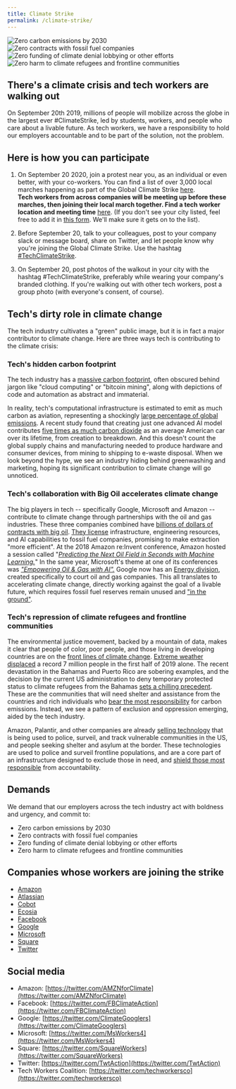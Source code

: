 ```yaml
---
title: Climate Strike
permalink: /climate-strike/
---
```

<div class="climate-container">
  <img src="/assets/img/climatestrike/2.png" alt="Zero carbon emissions by 2030"/>
  <img src="/assets/img/climatestrike/1.png" alt="Zero contracts with fossil fuel companies"/>
  <img src="/assets/img/climatestrike/3.png" alt="Zero funding of climate denial lobbying or other efforts"/>
  <img src="/assets/img/climatestrike/4.png" alt="Zero harm to climate refugees and frontline communities"/>
  <div class="clear"></div>
</div>  

## There's a climate crisis and tech workers are walking out

On September 20th 2019, millions of people will mobilize across the globe in the largest ever #ClimateStrike, led by students, workers, and people who care about a livable future. As tech workers, we have a responsibility to hold our employers accountable and to be part of the solution, not the problem.

## Here is how you can participate

1. On September 20 2020, join a protest near you, as an individual or even better, with your co-workers.
You can find a list of over 3,000 local marches happening as part of the Global Climate Strike [here](https://globalclimatestrike.net/).  
**Tech workers from across companies will be meeting up before these marches, then joining their local march together. Find a tech worker location and meeting time** [here](https://docs.google.com/spreadsheets/d/1ThY98n11LVFV_26P9nmEbvUjvMXwa671nK1gOBPf7mM/). (If you don't see your city listed, feel free to add it in [this form](https://docs.google.com/forms/d/e/1FAIpQLSfJDnN7_u04b-jvDjBGXisUtrQvVbRSqc-wTOkptsPpQV_wnQ/viewform). We'll make sure it gets on to the list).

2. Before September 20, talk to your colleagues, post to your company slack or message board, share on Twitter, and let people know why you're joining the Global Climate Strike. Use the hashtag [#TechClimateStrike](https://twitter.com/search?q=%23TechClimateStrike&src=typed_query).

3. On September 20, post photos of the walkout in your city  with the hashtag #TechClimateStrike, preferably while wearing your company's branded clothing. If you're walking out with other tech workers, post a group photo (with everyone's consent, of course).

## Tech's dirty role in climate change

The tech industry cultivates a "green" public image, but it is in fact a major contributor to climate change. Here are three ways tech is contributing to the climate crisis:

### Tech's hidden carbon footprint
The tech industry has a [massive carbon footprint](https://horizon-magazine.eu/article/ai-can-help-us-fight-climate-change-it-has-energy-problem-too.html#.XXpXGq40qf8.twitter), often obscured behind jargon like "cloud computing" or "bitcoin mining", along with depictions of code and automation as abstract and immaterial.  

In reality, tech's computational infrastructure is estimated to emit as much carbon as aviation, representing a shockingly [large percentage of global emissions](https://www.nature.com/articles/d41586-018-06610-y). A recent study found that creating just one advanced AI model contributes [five times as much carbon dioxide](https://www.technologyreview.com/s/613630/training-a-single-ai-model-can-emit-as-much-carbon-as-five-cars-in-their-lifetimes/) as an average American car over its lifetime, from creation to breakdown. And this doesn't count the global supply chains and manufacturing needed to produce hardware and consumer devices, from mining to shipping to e-waste disposal. When we look beyond the hype, we see an industry hiding behind greenwashing and marketing, hoping its significant contribution to climate change will go unnoticed.


### Tech's collaboration with Big Oil accelerates climate change
The big players in tech -- specifically Google, Microsoft and Amazon -- contribute to climate change through partnerships with the oil and gas industries. These three companies combined have [billions of dollars of contracts with big oil](https://www.wsj.com/articles/silicon-valley-courts-a-wary-oil-patch-1532424600). [They license](https://gizmodo.com/how-google-microsoft-and-big-tech-are-automating-the-1832790799) infrastructure, engineering resources, and AI capabilities to fossil fuel companies, promising to make extraction "more efficient". At the 2018 Amazon re:Invent conference, Amazon hosted a session called "_[Predicting the Next Oil Field in Seconds with Machine Learning.](https://aws.amazon.com/blogs/machine-learning/your-guide-to-ai-and-machine-learning-at-reinvent-2018/)_" In the same year, Microsoft's theme at one of its conferences was _["Empowering Oil & Gas with AI".](https://news.microsoft.com/en-xm/2018/11/12/microsoft-demonstrates-the-power-of-ai-and-cloud-to-oil-and-gas-players-at-adipec-2018/)_ Google now has an [Energy division](https://cloud.google.com/solutions/energy/), created specifically to court oil and gas companies. This all translates to accelerating climate change, directly working against the goal of a livable future, which requires fossil fuel reserves remain unused and ["in the ground"](https://www.nature.com/articles/nature14016).


### Tech's repression of climate refugees and frontline communities

The environmental justice movement, backed by a mountain of data, makes it clear that people of color, poor people, and those living in developing countries are on the [front lines of climate change](https://www.nytimes.com/2019/09/05/us/politics/environmental-justice-climate-town-hall.html). [Extreme weather displaced](https://www.nytimes.com/2019/09/12/climate/extreme-weather-displacement.html) a record 7 million people in the first half of 2019 alone. The recent devastation in the Bahamas and Puerto Rico are sobering examples, and the decision by the current US administration to deny temporary protected status to climate refugees from the Bahamas [sets a chilling precedent](https://www.reuters.com/article/us-storm-dorian-immigration-bahamas/u-s-denies-protective-status-to-bahamas-hurricane-evacuees-idUSKCN1VW2OS). These are the communities that will need shelter and assistance from the countries and rich individuals who [bear the most responsibility](https://www.vox.com/energy-and-environment/2019/4/24/18512804/climate-change-united-states-china-emissions) for carbon emissions. Instead, we see a pattern of exclusion and oppression emerging, aided by the tech industry.

Amazon, Palantir, and other companies are already [selling technology](https://www.technologyreview.com/s/612335/amazon-is-the-invisible-backbone-behind-ices-immigration-crackdown/) that is being used to police, surveil, and track vulnerable communities in the US, and people seeking shelter and asylum at the border. These technologies are used to police and surveil frontline populations, and are a core part of an infrastructure designed to exclude those in need, and [shield those most responsible](https://slate.com/technology/2019/05/documents-reveal-palantir-software-is-used-for-ice-deportations.html) from accountability.

## Demands

We demand that our employers across the tech industry act with boldness and urgency, and commit to:

- Zero carbon emissions by 2030
- Zero contracts with fossil fuel companies
- Zero funding of climate denial lobbying or other efforts
- Zero harm to climate refugees and frontline communities

## Companies whose workers are joining the strike

- [Amazon](https://medium.com/@amazonemployeesclimatejustice/amazon-employees-are-joining-the-global-climate-walkout-9-20-9bfa4cbb1ce3)
- [Atlassian](https://www.atlassian.com/blog/announcements/climate-strike)
- [Cobot](https://blog.cobot.me/cobot-will-join-the-global-climate-strike-public-letter-88af2e473482)
- [Ecosia](https://blog.ecosia.org/join-ecosia-global-climate-strike/)
- [Facebook](https://twitter.com/FBClimateAction/status/1173646327462281217)
- [Google](https://twitter.com/ClimateGooglers/status/1172962371360309248)
- [Microsoft](https://twitter.com/MsWorkers4/status/1173635089495801857)
- [Square](https://twitter.com/SquareWorkers/status/1174840277028130816)
- [Twitter](https://twitter.com/TwtAction/status/1174735640681799681)


## Social media

- Amazon: [https://twitter.com/AMZNforClimate](https://twitter.com/AMZNforClimate)
- Facebook: [https://twitter.com/FBClimateAction](https://twitter.com/FBClimateAction)
- Google: [https://twitter.com/ClimateGooglers](https://twitter.com/ClimateGooglers)
- Microsoft: [https://twitter.com/MsWorkers4](https://twitter.com/MsWorkers4)
- Square: [https://twitter.com/SquareWorkers](https://twitter.com/SquareWorkers)
- Twitter: [https://twitter.com/TwtAction](https://twitter.com/TwtAction)
- Tech Workers Coalition: [https://twitter.com/techworkersco](https://twitter.com/techworkersco)
